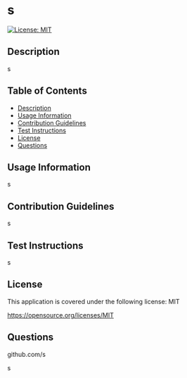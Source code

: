# s

  [![License: MIT](https://img.shields.io/badge/License-MIT-yellow.svg)](https://opensource.org/licenses/MIT)

  ## Description

  s

  ## Table of Contents

  * [Description](#description)
  * [Usage Information](#usage-information)
  * [Contribution Guidelines](#contribution-guidelines)
  * [Test Instructions](#test-instructions)
  * [License](#license)
  * [Questions](#questions)

  ## Usage Information

  s

  ## Contribution Guidelines

  s

  ## Test Instructions

  s

  ## License

  This application is covered under the following license: MIT

  https://opensource.org/licenses/MIT

  ## Questions
  
  github.com/s

  s